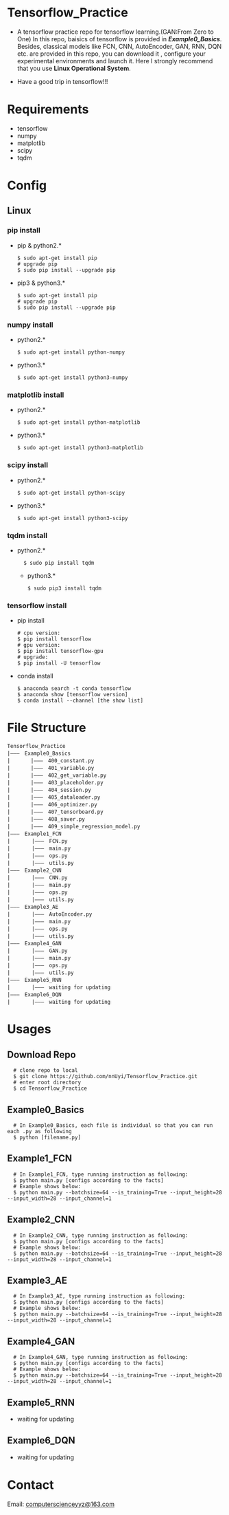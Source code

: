 # Tensorflow_Practice
  - A tensorflow practice repo for tensorflow learning.(GAN:From Zero to One) In this repo, baisics of tensorflow is provided in ***Example0_Basics***. Besides, classical models like FCN, CNN, AutoEncoder, GAN, RNN, DQN etc. are provided in this repo, you can download it , configure your experimental environments and launch it. Here I strongly recommend that you use **Linux Operational System**.

  - Have a good trip in tensorflow!!!

# Requirements
  - tensorflow
  - numpy
  - matplotlib
  - scipy
  - tqdm

# Config
## Linux
### pip install
  - pip & python2.*
  
        $ sudo apt-get install pip
        # upgrade pip
        $ sudo pip install --upgrade pip
        
  - pip3 & python3.*
  
        $ sudo apt-get install pip
        # upgrade pip
        $ sudo pip install --upgrade pip
        
### numpy install
  - python2.*
      
        $ sudo apt-get install python-numpy
        
  - python3.*
  
        $ sudo apt-get install python3-numpy

### matplotlib install
  - python2.*
      
        $ sudo apt-get install python-matplotlib
        
  - python3.*
  
        $ sudo apt-get install python3-matplotlib


### scipy install
  - python2.*
      
        $ sudo apt-get install python-scipy
        
  - python3.*
  
        $ sudo apt-get install python3-scipy
        
### tqdm install
- python2.*
      
        $ sudo pip install tqdm
        
  - python3.*
  
        $ sudo pip3 install tqdm

### tensorflow install
  - pip install 
  
        # cpu version: 
        $ pip install tensorflow
        # gpu version: 
        $ pip install tensorflow-gpu
        # upgrade:
        $ pip install -U tensorflow


  - conda install 
  
        $ anaconda search -t conda tensorflow
        $ anaconda show [tensorflow version]
        $ conda install --channel [the show list]
        
# File Structure
```text
Tensorflow_Practice
|———　Example0_Basics
|     　|———　400_constant.py
|     　|———　401_variable.py	   
|     　|———　402_get_variable.py  
|　     |———　403_placeholder.py 
|　     |———　404_session.py
|　     |———　405_dataloader.py  
|  　   |———　406_optimizer.py  
|    　 |———　407_tensorboard.py  
|     　|———　408_saver.py  
|     　|———　409_simple_regression_model.py  
|———　Example1_FCN
|       |———　FCN.py
|       |———　main.py
|       |———　ops.py
|       |———　utils.py
|———　Example2_CNN
|       |———　CNN.py
|       |———　main.py
|       |———　ops.py
|       |———　utils.py
|———　Example3_AE
|       |———　AutoEncoder.py
|       |———　main.py
|       |———　ops.py
|       |———　utils.py
|———　Example4_GAN
|       |———　GAN.py
|       |———　main.py
|       |———　ops.py
|       |———　utils.py
|———　Example5_RNN
|       |———　waiting for updating
|———　Example6_DQN
|       |———　waiting for updating
```

# Usages
## Download Repo
      
      # clone repo to local
      $ git clone https://github.com/nnUyi/Tensorflow_Practice.git
      # enter root directory
      $ cd Tensorflow_Practice
      
## Example0_Basics
      
      # In Example0_Basics, each file is individual so that you can run each .py as following
      $ python [filename.py]
      
## Example1_FCN

      # In Example1_FCN, type running instruction as following:
      $ python main.py [configs according to the facts]
      # Example shows below:
      $ python main.py --batchsize=64 --is_training=True --input_height=28 --input_width=28 --input_channel=1
      
## Example2_CNN

      # In Example2_CNN, type running instruction as following:
      $ python main.py [configs according to the facts]
      # Example shows below:
      $ python main.py --batchsize=64 --is_training=True --input_height=28 --input_width=28 --input_channel=1

## Example3_AE

      # In Example3_AE, type running instruction as following:
      $ python main.py [configs according to the facts]
      # Example shows below:
      $ python main.py --batchsize=64 --is_training=True --input_height=28 --input_width=28 --input_channel=1

## Example4_GAN

      # In Example4_GAN, type running instruction as following:
      $ python main.py [configs according to the facts]
      # Example shows below:
      $ python main.py --batchsize=64 --is_training=True --input_height=28 --input_width=28 --input_channel=1


## Example5_RNN

  - waiting for updating
      
## Example6_DQN
  
  - waiting for updating
  
# Contact
  Email: computerscienceyyz@163.com

